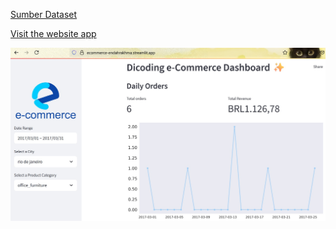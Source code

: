 [Sumber Dataset](https://www.kaggle.com/datasets/olistbr/brazilian-ecommerce)

[Visit the website app](https://ecommerce-endahrakhma.streamlit.app/)

![E-commerce Streamlit Dashboard](dashboard-streamlit.jpg)


